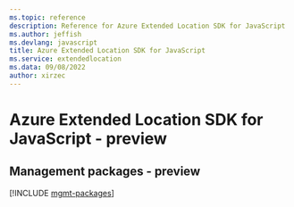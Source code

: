 ```yaml
---
ms.topic: reference
description: Reference for Azure Extended Location SDK for JavaScript
ms.author: jeffish
ms.devlang: javascript
title: Azure Extended Location SDK for JavaScript
ms.service: extendedlocation
ms.data: 09/08/2022
author: xirzec
---
```

# Azure Extended Location SDK for JavaScript - preview

## Management packages - preview
[!INCLUDE [mgmt-packages](extended-location-mgmt-index.md)]